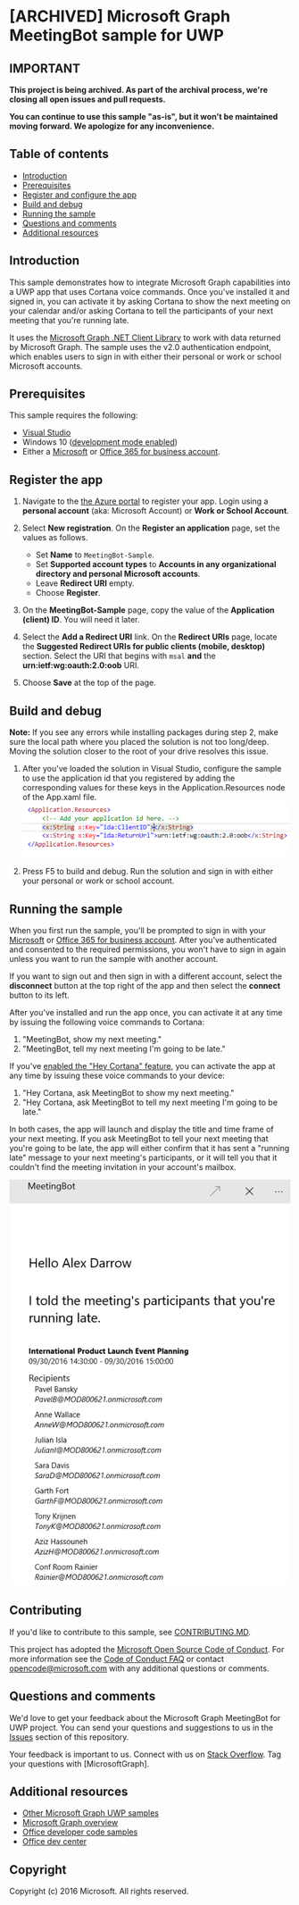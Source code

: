 # [ARCHIVED] Microsoft Graph MeetingBot sample for UWP

## IMPORTANT

**This project is being archived. As part of the archival process, we're closing all open issues and pull requests.**

**You can continue to use this sample "as-is", but it won't be maintained moving forward. We apologize for any inconvenience.**

## Table of contents

* [Introduction](#introduction)
* [Prerequisites](#prerequisites)
* [Register and configure the app](#register)
* [Build and debug](#build)
* [Running the sample](#runningsample)
* [Questions and comments](#questions)
* [Additional resources](#additional-resources)

<a name="introduction"></a>
## Introduction

This sample demonstrates how to integrate Microsoft Graph capabilities into a UWP app that uses Cortana voice commands. Once you've installed it and signed in, you can activate it by asking Cortana to show the next meeting on your calendar and/or asking Cortana to tell the participants of your next meeting that you're running late.

It uses the [Microsoft Graph .NET Client Library](https://github.com/microsoftgraph/msgraph-sdk-dotnet) to work with data returned by Microsoft Graph. The sample uses the v2.0 authentication endpoint, which enables users to sign in with either their personal or work or school Microsoft accounts.

<a name="prerequisites"></a>
## Prerequisites

This sample requires the following:  

* [Visual Studio](https://www.visualstudio.com/en-us/downloads) 
* Windows 10 ([development mode enabled](https://msdn.microsoft.com/library/windows/apps/xaml/dn706236.aspx))
* Either a [Microsoft](www.outlook.com) or [Office 365 for business account](https://msdn.microsoft.com/en-us/office/office365/howto/setup-development-environment#bk_Office365Account).

<a name="register"></a>
## Register the app

1. Navigate to the [the Azure portal](https://aka.ms/AppRegistrations) to register your app. Login using a **personal account** (aka: Microsoft Account) or **Work or School Account**.

2. Select **New registration**. On the **Register an application** page, set the values as follows.

    * Set **Name** to `MeetingBot-Sample`.
    * Set **Supported account types** to **Accounts in any organizational directory and personal Microsoft accounts**.
    * Leave **Redirect URI** empty.
    * Choose **Register**.

3. On the **MeetingBot-Sample** page, copy the value of the **Application (client) ID**. You will need it later.

4. Select the **Add a Redirect URI** link. On the **Redirect URIs** page, locate the **Suggested Redirect URIs for public clients (mobile, desktop)** section. Select the URI that begins with `msal` **and** the **urn:ietf:wg:oauth:2.0:oob** URI.

5. Choose **Save** at the top of the page.

<a name="build"></a>
## Build and debug

**Note:** If you see any errors while installing packages during step 2, make sure the local path where you placed the solution is not too long/deep. Moving the solution closer to the root of your drive resolves this issue.

1. After you've loaded the solution in Visual Studio, configure the sample to use the application id that you registered by adding the corresponding values for these keys in the Application.Resources node of the App.xaml file.
![Microsoft Graph MeetingBot sample](/readme-images/appId_and_redirectURI.png "App ID value in App.xaml file")

2. Press F5 to build and debug. Run the solution and sign in with either your personal or work or school account.

<a name="runningsample"></a>
## Running the sample

When you first run the sample, you'll be prompted to sign in with your [Microsoft](www.outlook.com) or [Office 365 for business account](https://msdn.microsoft.com/en-us/office/office365/howto/setup-development-environment#bk_Office365Account). After you've authenticated and consented to the required permissions, you won't have to sign in again unless you want to run the sample with another account. 

If you want to sign out and then sign in with a different account, select the **disconnect**  button at the top right of the app and then select the **connect** button to its left.

After you've installed and run the app once, you can activate it at any time by issuing the following voice commands to Cortana:

1. "MeetingBot, show my next meeting."
2. "MeetingBot, tell my next meeting I'm going to be late."

If you've [enabled the "Hey Cortana" feature](https://www.cnet.com/how-to/how-to-enable-hey-cortana-on-windows-10/), you can activate the app at any time by issuing these voice commands to your device:

1. "Hey Cortana, ask MeetingBot to show my next meeting."
2. "Hey Cortana, ask MeetingBot to tell my next meeting I'm going to be late."

In both cases, the app will launch and display the title and time frame of your next meeting. If you ask MeetingBot to tell your next meeting that you're going to be late, the app will either confirm that it has sent a "running late" message to your next meeting's participants, or it will tell you that it couldn't find the meeting invitation in your account's mailbox.

![Microsoft Graph MeetingBot sample](/readme-images/MeetingBotLateMessage.png "MeetingBot after sending the running late message")

<a name="contributing"></a>
## Contributing

If you'd like to contribute to this sample, see [CONTRIBUTING.MD](/CONTRIBUTING.md).

This project has adopted the [Microsoft Open Source Code of Conduct](https://opensource.microsoft.com/codeofconduct/). For more information see the [Code of Conduct FAQ](https://opensource.microsoft.com/codeofconduct/faq/) or contact [opencode@microsoft.com](mailto:opencode@microsoft.com) with any additional questions or comments.

<a name="questions"></a>
## Questions and comments

We'd love to get your feedback about the Microsoft Graph MeetingBot for UWP project. You can send your questions and suggestions to us in the [Issues](https://github.com/microsoftgraph/uwp-csharp-meetingbot-sample/issues) section of this repository.

Your feedback is important to us. Connect with us on [Stack Overflow](http://stackoverflow.com/questions/tagged/microsoftgraph). Tag your questions with [MicrosoftGraph].

<a name="additional-resources"></a>
## Additional resources

* [Other Microsoft Graph UWP samples](https://github.com/microsoftgraph?utf8=%E2%9C%93&query=uwp)
* [Microsoft Graph overview](http://graph.microsoft.io)
* [Office developer code samples](http://dev.office.com/code-samples)
* [Office dev center](http://dev.office.com/)

## Copyright
Copyright (c) 2016 Microsoft. All rights reserved.
